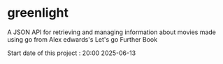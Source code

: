 # greenlight
 A JSON API for retrieving and managing information about movies made using go from Alex edwards's Let's go Further Book

Start date of this project : 20:00 2025-06-13 